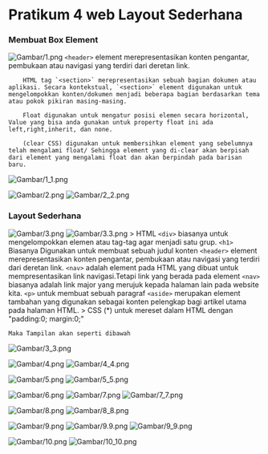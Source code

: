 # Pratikum 4 web Layout Sederhana

### Membuat Box Element
![Gambar/1.png](Gambar/1.png)
        `<header>` element merepresentasikan konten pengantar, pembukaan atau navigasi yang terdiri dari deretan link.

        HTML tag `<section>` merepresentasikan sebuah bagian dokumen atau aplikasi. Secara kontekstual, `<section>` element digunakan untuk mengelompokkan konten/dokumen menjadi beberapa bagian berdasarkan tema atau pokok pikiran masing-masing.

        Float digunakan untuk mengatur posisi elemen secara horizontal, Value yang bisa anda gunakan untuk property float ini ada left,right,inherit, dan none.

        (clear CSS) digunakan untuk membersihkan element yang sebelumnya telah mengalami float/ Sehingga element yang di-clear akan berpisah dari element yang mengalami float dan akan berpindah pada barisan baru. 
![Gambar/1_1.png](Gambar/1_1.png)


![Gambar/2.png](Gambar/2.png)
![Gambar/2_2.png](Gambar/2_2.png)


### Layout Sederhana

![Gambar/3.png](Gambar/3.png)
![Gambar/3.3.png](Gambar/3.3.png)
    >  HTML
    `<div>` biasanya untuk mengelompokkan elemen atau tag-tag agar menjadi satu grup.
    `<h1>` Biasanya Digunakan untuk membuat sebuah judul konten
    `<header>` element merepresentasikan konten pengantar, pembukaan atau navigasi yang terdiri dari deretan link.
    `<nav>` adalah element pada HTML yang dibuat untuk mempresentasikan link navigasi.Tetapi link yang berada pada element `<nav>` biasanya adalah link major yang merujuk kepada halaman lain pada website kita.
    `<p>` untuk membuat sebuah paragraf
    `<aside>` merupakan element tambahan yang digunakan sebagai konten pelengkap bagi artikel utama pada halaman HTML.
    > CSS
    (*) untuk mereset dalam HTML dengan "padding:0; margin:0;"

    Maka Tampilan akan seperti dibawah
![Gambar/3_3.png](Gambar/3_3.png)


![Gambar/4.png](Gambar/4.png)
![Gambar/4_4.png](Gambar/4_4.png)


![Gambar/5.png](Gambar/5.png)
![Gambar/5_5.png](Gambar/5_5.png)


![Gambar/6.png](Gambar/6.png)
![Gambar/7.png](Gambar/7.png)
![Gambar/7_7.png](Gambar/7_7.png)


![Gambar/8.png](Gambar/8.png)
![Gambar/8_8.png](Gambar/8_8.png)


![Gambar/9.png](Gambar/9.png)
![Gambar/9.9.png](Gambar/9.9.png)
![Gambar/9_9.png](Gambar/9_9.png)


![Gambar/10.png](Gambar/10.png)
![Gambar/10_10.png](Gambar/10_10.png)